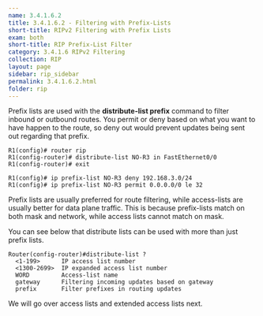 ```yaml
---
name: 3.4.1.6.2
title: 3.4.1.6.2 - Filtering with Prefix-Lists
short-title: RIPv2 Filtering with Prefix Lists
exam: both
short-title: RIP Prefix-List Filter
category: 3.4.1.6 RIPv2 Filtering
collection: RIP
layout: page
sidebar: rip_sidebar
permalink: 3.4.1.6.2.html
folder: rip
---
```

Prefix lists are used with the **distribute-list prefix** command to filter inbound or outbound routes. You permit or deny based on what you want to have happen to the route, so deny out would prevent updates being sent out regarding that prefix.
```
R1(config)# router rip
R1(config-router)# distribute-list NO-R3 in FastEthernet0/0
R1(config-router)# exit

R1(config)# ip prefix-list NO-R3 deny 192.168.3.0/24
R1(config)# ip prefix-list NO-R3 permit 0.0.0.0/0 le 32
```

Prefix lists are usually preferred for route filtering, while access-lists are usually better for data plane traffic. This is because prefix-lists match on both mask and network, while access lists cannot match on mask.

You can see below that distribute lists can be used with more than just prefix lists.
```
Router(config-router)#distribute-list ?
  <1-199>      IP access list number
  <1300-2699>  IP expanded access list number
  WORD         Access-list name
  gateway      Filtering incoming updates based on gateway
  prefix       Filter prefixes in routing updates
```
We will go over access lists and extended access lists next.
